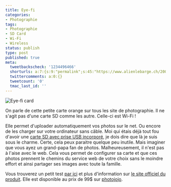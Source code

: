 ```yaml
---
title: Eye-fi
categories:
- Photographie
tags:
- Photographie
- SD Card
- Wi-Fi
- Wireless
status: publish
type: post
published: true
meta:
  tweetbackscheck: '1234496466'
  shorturls: a:7:{s:9:"permalink";s:45:"https://www.alienlebarge.ch/2007/12/05/eye-fi/";s:7:"tinyurl";s:25:"https://tinyurl.com/ajfdha";s:4:"isgd";s:17:"https://is.gd/izh0";s:5:"bitly";s:18:"https://bit.ly/uvkv";s:5:"snipr";s:22:"https://snipr.com/be1ib";s:5:"snurl";s:22:"https://snurl.com/be1ib";s:7:"snipurl";s:24:"https://snipurl.com/be1ib";}
  twittercomments: a:0:{}
  tweetcount: '0'
  tmac_last_id: ''
---
```

<img src="https://dlgjp9x71cipk.cloudfront.net/2007/12/eyefi.png" alt="Eye-fi card" />

On parle de cette petite carte orange sur tous les site de photographie. Il ne s'agit pas d'une carte SD comme les autre. Celle-ci est Wi-Fi !

Elle permet d'uploader automatiquement vos photos sur le net. Ou encore de les charger sur votre ordinateur sans câble. Moi qui étais déjà tout fou d'avoir une <a href="https://www.sandisk.com/Products/Item(1853)-SDSDPH-2048-SanDisk_Ultra_II_SD_Plus_USB_2GB.aspx" title="SanDisk">carte SD avec prise USB incorporé</a>, je dois dire que là je suis sous le charme.
Certe, cela peux paraitre quelque peu inutile. Mais imaginer que vous ayez un grand-papa fan de photos. Malheureusement, il n'est pas à l'aise avec le web. Cela vous permet de configurer sa carte et que ces photos prennent le chemins du service web de votre choix sans le moindre effort et ainsi partager ses images avec toute la famille.

Vous trouverez un petit test <a href="https://www.dpreview.com/reviews/eye-fi/" title="Test sur DPreview">par ici</a> et plus d'information sur <a href="https://www.eye.fi/" title="Le site de eye-fi">le site officiel du produit</a>. Elle est disponible au prix de 99$ sur <a href="https://photojojo.com/store/awesomeness/eye-fi-wifi-memory/" title="Le site photojojo">photojojo</a>.
